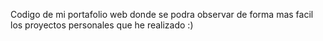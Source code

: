 Codigo de mi portafolio web donde se podra observar de forma mas facil los proyectos personales que he realizado :)

